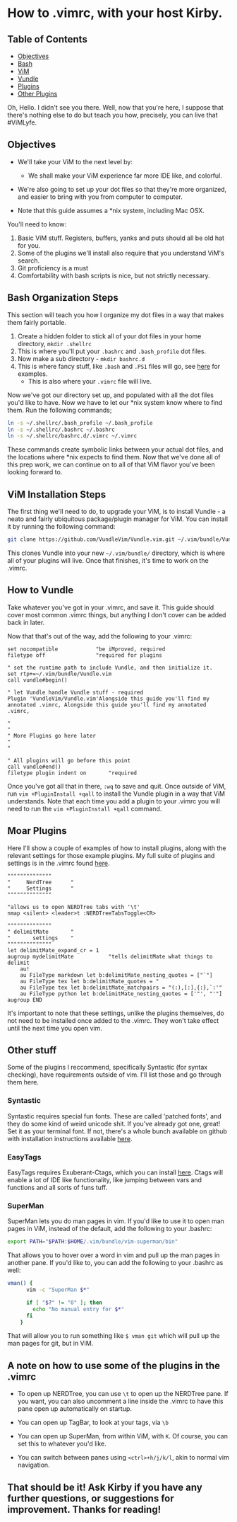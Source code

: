 # How to .vimrc, with your host Kirby.

## Table of Contents

- [Objectives](#objectives)
- [Bash](#bash-organization-steps)
- [ViM](#vim-installation-steps)
- [Vundle](#how-to-vundle)
- [Plugins](#moar-plugins)
- [Other Plugins](#other-stuff)

Oh, Hello. I didn't see you there. Well, now that you're here, I suppose that there's nothing else to do but teach you how, precisely, you can live that #ViMLyfe.

## Objectives

* We'll take your ViM to the next level by:
  - We shall make your ViM experience far more IDE like, and colorful.
* We're also going to set up your dot files so that they're more organized, and easier to bring with you from computer to computer.

* Note that this guide assumes a \*nix system, including Mac OSX.

You'll need to know:

1. Basic ViM stuff. Registers, buffers, yanks and puts should all be old hat for you.
2. Some of the plugins we'll install also require that you understand ViM's search.
3. Git proficiency is a must
4. Comfortability with bash scripts is nice, but not strictly necessary.

## Bash Organization Steps

This section will teach you how I organize my dot files in a way that makes them fairly portable.

1. Create a hidden folder to stick all of your dot files in your home directory, `mkdir .shellrc`
2. This is where you'll put your `.bashrc` and `.bash_profile` dot files.
3. Now make a sub directory - `mkdir bashrc.d`
4. This is where fancy stuff, like `.bash` and `.PS1` files will go, see [here](https://github.com/kirbpowell/terminal-stuff/blob/master/bashrc.d/) for examples.
   - This is also where your `.vimrc` file will live.

Now we've got our directory set up, and populated with all the dot files you'd like to have. Now we have to let our \*nix system know where to find them. Run the following commands;

```bash
ln -s ~/.shellrc/.bash_profile ~/.bash_profile
ln -s ~/.shellrc/.bashrc ~/.bashrc
ln -s ~/.shellrc/bashrc.d/.vimrc ~/.vimrc
```

These commands create symbolic links between your actual dot files, and the locations where \*nix expects to find them. Now that we've done all of this prep work, we can continue on to all of that ViM flavor you've been looking forward to.

## ViM Installation Steps

The first thing we'll need to do, to upgrade your ViM, is to install Vundle - a neato and fairly ubiquitous package/plugin manager for ViM. You can install it by running the following command:

```bash
git clone https://github.com/VundleVim/Vundle.vim.git ~/.vim/bundle/Vundle.vim
```

This clones Vundle into your new `~/.vim/bundle/` directory, which is where all of your plugins will live. Once that finishes, it's time to work on the .vimrc.

## How to Vundle

Take whatever you've got in your .vimrc, and save it. This guide should cover most common .vimrc things, but anything I don't cover can be added back in later.

Now that that's out of the way, add the following to your .vimrc:

```vimscript
set nocompatible            "be iMproved, required
filetype off                "required for plugins

" set the runtime path to include Vundle, and then initialize it.
set rtp+=~/.vim/bundle/Vundle.vim
call vundle#begin()

" let Vundle handle Vundle stuff - required
Plugin 'VundleVim/Vundle.vim'Alongside this guide you'll find my annotated .vimrc, Alongside this guide you'll find my annotated .vimrc,

"
"
" More Plugins go here later
"
"

" All plugins will go before this point
call vundle#end()
filetype plugin indent on       "required
```

Once you've got all that in there, `:wq` to save and quit. Once outside of ViM, run `vim +PluginInstall +qall` to install the Vundle plugin in a way that ViM understands. Note that each time you add a plugin to your .vimrc you will need to run the `vim +PluginInstall +qall` command.

## Moar Plugins

Here I'll show a couple of examples of how to install plugins, along with the relevant settings for those example plugins. My full suite of plugins and settings is in the .vimrc found [here](https://github.com/kirbpowell/terminal-stuff/blob/master/bashrc.d/.vimrc#L21).

```vimscript
""""""""""""""
"     NerdTree      "
"     Settings      "
""""""""""""""

"allows us to open NERDTree tabs with '\t'
nmap <silent> <leader>t :NERDTreeTabsToggle<CR>

""""""""""""""
" delimitMate       "
"       settings    "
""""""""""""""
let delimitMate_expand_cr = 1
augroup mydelimitMate           "tells delimitMate what things to delimit
    au!
    au FileType markdown let b:delimitMate_nesting_quotes = ["`"]
    au FileType tex let b:delimitMate_quotes = "
    au FileType tex let b:delimitMate_matchpairs = "(:),[:],{:},`:'"
    au FileType python let b:delimitMate_nesting_quotes = ['"', "'"]
augroup END
```

It's important to note that these settings, unlike the plugins themselves, do not need to be installed once added to the .vimrc. They won't take effect until the next time you open vim.

## Other stuff

Some of the plugins I reccommend, specifically Syntastic (for syntax checking), have requirements outside of vim. I'll list those and go through them here.

### Syntastic

Syntastic requires special fun fonts. These are called 'patched fonts', and they do some kind of weird unicode shit. If you've already got one, great! Set it as your terminal font. If not, there's a whole bunch available on github with installation instructions available [here](https://github.com/powerline/fonts).

### EasyTags

EasyTags requires Exuberant-Ctags, which you can install [here](http://ctags.sourceforge.net/). Ctags will enable a lot of IDE like functionality, like jumping between vars and functions and all sorts of funs tuff.

### SuperMan

SuperMan lets you do man pages in vim. If you'd like to use it to open man pages in ViM, instead of the default, add the following to your .bashrc:

```bash
export PATH="$PATH:$HOME/.vim/bundle/vim-superman/bin"
```

That allows you to hover over a word in vim and pull up the man pages in another pane. If you'd like to, you can add the following to your .bashrc as well:

```bash
vman() {
      vim -c "SuperMan $*"

      if [ "$?" != "0" ]; then
        echo "No manual entry for $*"
      fi
    }
```

That will allow you to run something like `$ vman git` which will pull up the man pages for git, but in ViM.

## A note on how to use some of the plugins in the .vimrc

* To open up NERDTree, you can use `\t` to open up the NERDTree pane. If you want, you can also uncomment a line inside the .vimrc to have this pane open up automatically on startup.

* You can open up TagBar, to look at your tags, via `\b`

* You can open up SuperMan, from within ViM, with `K`. Of course, you can set this to whatever you'd like.

* You can switch between panes using `<ctrl>+h/j/k/l`, akin to normal vim navigation.

## That should be it! Ask Kirby if you have any further questions, or suggestions for improvement. Thanks for reading!
